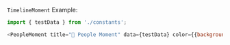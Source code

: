 `TimelineMoment` Example:

```js
import { testData } from './constants';

<PeopleMoment title="👥 People Moment" data={testData} color={{background:'#8c5662', text:'#f7e4e9'}} />
```

